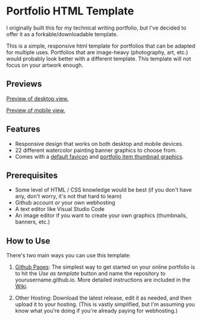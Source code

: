 # Portfolio HTML Template

I originally built this for my technical writing portfolio, but I've decided to offer it as a forkable/downloadable template.

This is a simple, responsive html template for portfolios that can be adapted for multiple uses. Portfolios that are image-heavy (photography, art, etc.) would probably look better with a different template. This template will not focus on your artwork enough.

## Previews

[Preview of desktop view.](https://raw.githubusercontent.com/nessdocs/nessdocs-portfolio-html-template/main/desktop-preview.png)

[Preview of mobile view.](https://raw.githubusercontent.com/nessdocs/nessdocs-portfolio-html-template/main/mobile-preview.png)

## Features

* Responsive design that works on both desktop and mobile devices.
* 22 different watercolor painting banner graphics to choose from.
* Comes with a [default favicon](https://pixabay.com/vectors/flat-design-symbol-icon-www-2126884/) and [portfolio item thumbnail graphics](https://pixabay.com/collections/file-format-set-5790206/). 

## Prerequisites

* Some level of HTML / CSS knowledge would be best (if you don't have any, don't worry, it's not that hard to learn)
* Github account *or* your own webhosting
* A text editor like Visual Studio Code
* An image editor if you want to create your own graphics (thumbnails, banners, etc.)

## How to Use

There's two main ways you can use this template:

1. [Github Pages](https://pages.github.com/): The simplest way to get started on your online portfolio is to hit the *Use as template* button and name the repository to yourusername.github.io. More detailed instructions are included in the [Wiki](https://github.com/nessdocs/nessdocs-portfolio-html-template/wiki/How-to-Make-a-New-Repository-from-a-Template).

2. Other Hosting: Download the latest release, edit it as needed, and then upload it to your hosting. (This is vastly simplified, but I'm assuming you know what you're doing if you're already paying for webhosting.)
